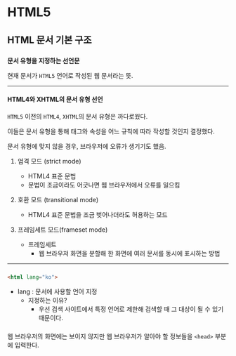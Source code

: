 # HTML5

## HTML 문서 기본 구조


### <!doctype html>

**문서 유형을 지정하는 선언문**

현재 문서가 `HTML5` 언어로 작성된 웹 문서라는 뜻.

---

#### HTML4와 XHTML의 문서 유형 선언

`HTML5` 이전의 `HTML4`, `XHTML`의 문서 유형은 까다로웠다.

이들은 문서 유형을 통해 태그와 속성을 어느 규칙에 따라 작성할 것인지 결정했다.

문서 유형에 맞지 않을 경우, 브라우저에 오류가 생기기도 했음.


1. 엄격 모드 (strict mode)
    - HTML4 표준 문법
    - 문법이 조금이라도 어긋나면 웹 브라우저에서 오류를 일으킴

2. 호환 모드 (transitional mode)
    - HTML4 표준 문법을 조금 벗어나더라도 허용하는 모드

3. 프레임세트 모드(frameset mode)
    - 프레임세트
        - 웹 브라우저 화면을 분할해 한 화면에 여러 문서를 동시에 표시하는 방법
---

### <html>

```html
<html lang="ko">
```

* lang : 문서에 사용할 언어 지정
    - 지정하는 이유?
        - 우선 검색 사이트에서 특정 언어로 제한해 검색할 때 그 대상이 될 수 있기 때문이다.

### <head>

웹 브라우저의 화면에는 보이지 않지만 웹 브라우저가 알아야 할 정보들을 `<head>` 부분에 입력한다.